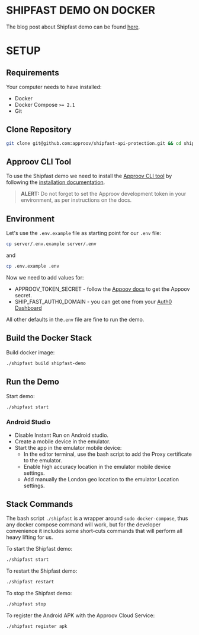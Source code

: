 # SHIPFAST DEMO ON DOCKER

The blog post about Shipfast demo can be found [here](https://blog.approov.io/tag/a-series-shipfast).


# SETUP

## Requirements

Your computer needs to have installed:

* Docker
* Docker Compose `>= 2.1`
* Git


## Clone Repository

```bash
git clone git@github.com:approov/shipfast-api-protection.git && cd shipfast-api-protection
```

## Approov CLI Tool

To use the Shipfast demo we need to install the [Approov CLI tool](https://approov.io/docs/v2.0/approov-cli-tool-reference/) by following the [installation documentation](https://approov.io/docs/v2.0/approov-installation/).

> **ALERT:** Do not forget to set the Approov development token in your environment, as per instructions on the docs.


## Environment

Let's use the `.env.example` file as starting point for our `.env` file:

```bash
cp server/.env.example server/.env
```
and

```bash
cp .env.example .env
```

Now we need to add values for:

* APPROOV_TOKEN_SECRET - follow the [Appoov docs](https://approov.io/docs/v2.0/approov-usage-documentation/#token-secret-extraction) to get the Appoov secret.
* SHIP_FAST_AUTH0_DOMAIN - you can get one from your [Auth0 Dashboard](https://manage.auth0.com/dashboard)

All other defaults in the`.env` file are fine to run the demo.


## Build the Docker Stack

Build docker image:

```bash
./shipfast build shipfast-demo
```

## Run the Demo

Start demo:

```bash
./shipfast start
```

### Android Studio

* Disable Instant Run on Android studio.
* Create a mobile device in the emulator.
* Start the app in the emulator mobile device:
    + In the editor terminal, use the bash script to add the Proxy certificate to the emulator.
    + Enable high accuracy location in the emulator mobile device settings.
    + Add manually the London geo location to the emulator Location settings.


## Stack Commands

The bash script `./shipfast` is a wrapper around `sudo docker-compose`, thus any
docker compose command will work, but for the developer convenience it includes
some short-cuts commands that will perform all heavy lifting for us.

To start the Shipfast demo:

```bash
./shipfast start
```

To restart the Shipfast demo:

```bash
./shipfast restart
```

To stop the Shipfast demo:

```bash
./shipfast stop
```

To register the Android APK with the Approov Cloud Service:

```bash
./shipfast register apk
```
